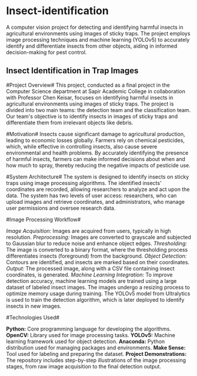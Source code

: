 # Insect-identification
A computer vision project for detecting and identifying harmful insects in agricultural environments using images of sticky traps. The project employs image processing techniques and machine learning (YOLOv5) to accurately identify and differentiate insects from other objects, aiding in informed decision-making for pest control.

## Insect Identification in Trap Images
#Project Overview#
This project, conducted as a final project in the Computer Science department at Sapir Academic College in collaboration with Professor Chen Keisar, focuses on identifying harmful insects in agricultural environments using images of sticky traps. The project is divided into two main teams: the detection team and the classification team. Our team's objective is to identify insects in images of sticky traps and differentiate them from irrelevant objects like debris.

#Motivation#
Insects cause significant damage to agricultural production, leading to economic losses globally. Farmers rely on chemical pesticides, which, while effective in controlling insects, also cause severe environmental and health problems. By accurately identifying the presence of harmful insects, farmers can make informed decisions about when and how much to spray, thereby reducing the negative impacts of pesticide use.

#System Architecture# The system is designed to identify insects on sticky traps using image processing algorithms. The identified insects' coordinates are recorded, allowing researchers to analyze and act upon the data. The system has two levels of user access: researchers, who can upload images and retrieve coordinates, and administrators, who manage user permissions and oversee research data.

#Image Processing Workflow#

*Image Acquisition:* Images are acquired from users, typically in high resolution.
*Preprocessing:* Images are converted to grayscale and subjected to Gaussian blur to reduce noise and enhance object edges.
*Thresholding:* The image is converted to a binary format, where the thresholding process differentiates insects (foreground) from the background.
*Object Detection:* Contours are identified, and insects are marked based on their coordinates.
*Output:* The processed image, along with a CSV file containing insect coordinates, is generated.
*Machine Learning Integration:* To improve detection accuracy, machine learning models are trained using a large dataset of labeled insect images. The images undergo a resizing process to optimize memory usage during training. The YOLOv5 model from Ultralytics is used to train the detection algorithm, which is later deployed to identify insects in new images.

#Technologies Used#

**Python:** Core programming language for developing the algorithms.
**OpenCV:** Library used for image processing tasks.
**YOLOv5:** Machine learning framework used for object detection.
**Anaconda:** Python distribution used for managing packages and environments.
**Make Sense:** Tool used for labeling and preparing the dataset.
**Project Demonstrations:** The repository includes step-by-step illustrations of the image processing stages, from raw image acquisition to the final detection output.

